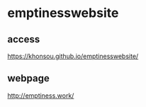# emptinesswebsite
## access
https://khonsou.github.io/emptinesswebsite/

## webpage
http://emptiness.work/
